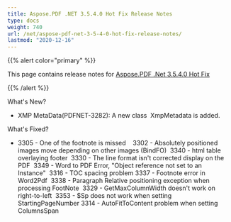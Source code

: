 ```yaml
---
title: Aspose.PDF .NET 3.5.4.0 Hot Fix Release Notes
type: docs
weight: 740
url: /net/aspose-pdf-net-3-5-4-0-hot-fix-release-notes/
lastmod: "2020-12-16"
---
```


{{% alert color="primary" %}} 

This page contains release notes for [Aspose.PDF .Net 3.5.4.0 Hot Fix](http://www.aspose.com/downloads/pdf/net/new-releases/aspose.pdf-.net-3.5.4.0-hot-fix/)

{{% /alert %}} 

What's New?

- XMP MetaData(PDFNET-3282): A new class  XmpMetadata is added.

What's Fixed?

- 3305 - One of the footnote is missed   
  3302 - Absolutely positioned images move depending on other images (BindFO)  
  3340 - html table overlaying footer  
  3330 - The line format isn't corrected display on the PDF  
  3349 - Word to PDF Error, "Object reference not set to an Instance"  
  3316 - TOC spacing problem 
  3337 - Footnote error in Word2Pdf  
  3338 - Paragraph Relative positioning exception when processing FootNote  
  3329 - GetMaxColumnWidth doesn't work on right-to-left  
  3353 - $Sp does not work when setting StartingPageNumber 
  3314 - AutoFitToContent problem when setting ColumnsSpan
